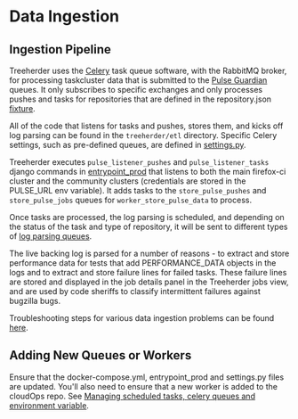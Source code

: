 # Data Ingestion

## Ingestion Pipeline
Treeherder uses the [Celery](https://docs.celeryproject.org/en/stable/index.html) task queue software, with the RabbitMQ broker, for processing taskcluster data that is submitted to the [Pulse Guardian](https://pulseguardian.mozilla.org/) queues. It only subscribes to specific exchanges and only processes pushes and tasks for repositories that are defined in the repository.json [fixture](https://github.com/mozilla/treeherder/blob/master/treeherder/model/fixtures/repository.json). 

All of the code that listens for tasks and pushes, stores them, and kicks off log parsing can be found in the `treeherder/etl` directory. Specific Celery settings, such as pre-defined queues, are defined in [settings.py](https://github.com/mozilla/treeherder/blob/master/treeherder/config/settings.py#L301).

Treeherder executes `pulse_listener_pushes` and `pulse_listener_tasks` django commands in [entrypoint_prod](https://github.com/mozilla/treeherder/blob/master/docker/entrypoint_prod.sh#L27-L30) that listens to both the main firefox-ci cluster and the community clusters (credentials are stored in the PULSE_URL env variable). It adds tasks to the `store_pulse_pushes` and `store_pulse_jobs` queues for `worker_store_pulse_data` to process.

Once tasks are processed, the log parsing is scheduled, and depending on the status of the task and type of repository, it will be sent to different types of [log parsing queues](https://github.com/mozilla/treeherder/blob/master/treeherder/etl/jobs.py#L345-L360). 

The live backing log is parsed for a number of reasons - to extract and store performance data for tests that add PERFORMANCE_DATA objects in the logs and to extract and store failure lines for failed tasks. These failure lines are stored and displayed in the job details panel in the Treeherder jobs view, and are used by code sheriffs to classify intermittent failures against bugzilla bugs.

Troubleshooting steps for various data ingestion problems can be found [here](./troubleshooting.md#scenarios).

## Adding New Queues or Workers

Ensure that the docker-compose.yml, entrypoint_prod and settings.py files are updated. You'll also need to ensure that a new worker is added to the cloudOps repo. See [Managing scheduled tasks, celery queues and environment variable](./administration.md#managing-scheduled-tasks-celery-queues-and-environment-variables).



